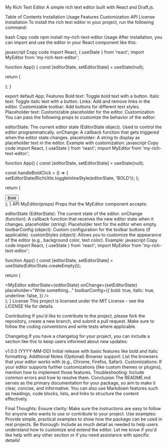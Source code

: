 My Rich Text Editor
A simple rich text editor built with React and Draft.js.

Table of Contents
Installation
Usage
Features
Customization
API
License
Installation
To install the rich text editor in your project, run the following command:

bash
Copy code
npm install my-rich-text-editor
Usage
After installation, you can import and use the editor in your React component like this:

javascript
Copy code
import React, { useState } from 'react';
import MyEditor from 'my-rich-text-editor';

function App() {
  const [editorState, setEditorState] = useState(null);

  return (
    <div>
      <MyEditor
        editorState={editorState}
        onChange={setEditorState}
        placeholder="Start typing..."
      />
    </div>
  );
}

export default App;
Features
Bold text: Toggle bold text with a button.
Italic text: Toggle italic text with a button.
Links: Add and remove links in the editor.
Customizable toolbar: Add buttons for different text styles.
Placeholder text: Customizable placeholder for the editor.
Customization
You can pass the following props to customize the behavior of the editor:

editorState: The current editor state (EditorState object). Used to control the editor programmatically.
onChange: A callback function that gets triggered when the editor state changes.
placeholder: A string to display as placeholder text in the editor.
Example with customization:
javascript
Copy code
import React, { useState } from 'react';
import MyEditor from 'my-rich-text-editor';

function App() {
  const [editorState, setEditorState] = useState(null);

  const handleBoldClick = () => {
    setEditorState(RichUtils.toggleInlineStyle(editorState, 'BOLD'));
  };

  return (
    <div>
      <button onClick={handleBoldClick}>Bold</button>
      <MyEditor
        editorState={editorState}
        onChange={setEditorState}
        placeholder="Type your text here..."
      />
    </div>
  );
}
API
MyEditor(props)
Props that the MyEditor component accepts:

editorState (EditorState): The current state of the editor.
onChange (function): A callback function that receives the new editor state when it changes.
placeholder (string): Placeholder text for the editor when empty.
toolbarConfig (object): Custom configuration for the toolbar buttons (if applicable).
customStyles (object): Allows you to customize the appearance of the editor (e.g., background color, text color).
Example:
javascript
Copy code
import React, { useState } from 'react';
import MyEditor from 'my-rich-text-editor';

function App() {
  const [editorState, setEditorState] = useState(EditorState.createEmpty());

  return (
    <div>
      <MyEditor
        editorState={editorState}
        onChange={setEditorState}
        placeholder="Write something..."
        toolbarConfig={{
          bold: true,
          italic: true,
          underline: false,
        }}
      />
    </div>
  );
}
License
This project is licensed under the MIT License - see the LICENSE file for details.

Contributing
If you'd like to contribute to the project, please fork the repository, create a new branch, and submit a pull request. Make sure to follow the coding conventions and write tests where applicable.

Changelog
If you have a changelog for your project, you can include a section like this to keep users informed about new updates:

v1.0.0 (YYYY-MM-DD)
Initial release with basic features like bold and italic formatting.
Additional Notes (Optional)
Browser support: List the browsers that your editor works with (e.g., Chrome, Firefox, Safari).
Customizations: If your editor supports further customizations (like custom themes or plugins), mention how to implement those features.
Troubleshooting: Include common errors and how to resolve them.
Conclusion
The README.md serves as the primary documentation for your package, so aim to make it clear, concise, and informative. You can also use Markdown features such as headings, code blocks, lists, and links to structure the content effectively.

Final Thoughts:
Ensure clarity: Make sure the instructions are easy to follow for anyone who wants to use or contribute to your project.
Use examples: Provide simple, practical examples to show how the package can be used in real projects.
Be thorough: Include as much detail as needed to help users understand how to customize and extend the editor.
Let me know if you'd like help with any other section or if you need assistance with specific details!
